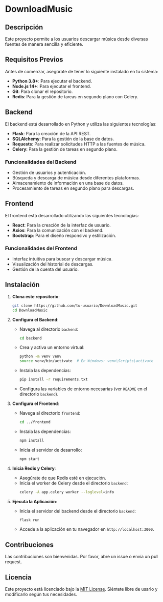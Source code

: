 # DownloadMusic

## Descripción
Este proyecto permite a los usuarios descargar música desde diversas fuentes de manera sencilla y eficiente.

## Requisitos Previos
Antes de comenzar, asegúrate de tener lo siguiente instalado en tu sistema:
- **Python 3.8+**: Para ejecutar el backend.
- **Node.js 14+**: Para ejecutar el frontend.
- **Git**: Para clonar el repositorio.
- **Redis**: Para la gestión de tareas en segundo plano con Celery.

## Backend
El backend está desarrollado en Python y utiliza las siguientes tecnologías:
- **Flask**: Para la creación de la API REST.
- **SQLAlchemy**: Para la gestión de la base de datos.
- **Requests**: Para realizar solicitudes HTTP a las fuentes de música.
- **Celery**: Para la gestión de tareas en segundo plano.

### Funcionalidades del Backend
- Gestión de usuarios y autenticación.
- Búsqueda y descarga de música desde diferentes plataformas.
- Almacenamiento de información en una base de datos.
- Procesamiento de tareas en segundo plano para descargas.

## Frontend
El frontend está desarrollado utilizando las siguientes tecnologías:
- **React**: Para la creación de la interfaz de usuario.
- **Axios**: Para la comunicación con el backend.
- **Bootstrap**: Para el diseño responsivo y estilización.

### Funcionalidades del Frontend
- Interfaz intuitiva para buscar y descargar música.
- Visualización del historial de descargas.
- Gestión de la cuenta del usuario.

## Instalación
1. **Clona este repositorio**:
   ```bash
   git clone https://github.com/tu-usuario/DownloadMusic.git
   cd DownloadMusic
   ```

2. **Configura el Backend**:
   - Navega al directorio `backend`:
     ```bash
     cd backend
     ```
   - Crea y activa un entorno virtual:
     ```bash
     python -m venv venv
     source venv/bin/activate  # En Windows: venv\Scripts\activate
     ```
   - Instala las dependencias:
     ```bash
     pip install -r requirements.txt
     ```
   - Configura las variables de entorno necesarias (ver `README` en el directorio `backend`).

3. **Configura el Frontend**:
   - Navega al directorio `frontend`:
     ```bash
     cd ../frontend
     ```
   - Instala las dependencias:
     ```bash
     npm install
     ```
   - Inicia el servidor de desarrollo:
     ```bash
     npm start
     ```

4. **Inicia Redis y Celery**:
   - Asegúrate de que Redis esté en ejecución.
   - Inicia el worker de Celery desde el directorio `backend`:
     ```bash
     celery -A app.celery worker --loglevel=info
     ```

5. **Ejecuta la Aplicación**:
   - Inicia el servidor del backend desde el directorio `backend`:
     ```bash
     flask run
     ```
   - Accede a la aplicación en tu navegador en `http://localhost:3000`.

## Contribuciones
Las contribuciones son bienvenidas. Por favor, abre un issue o envía un pull request.

## Licencia
Este proyecto está licenciado bajo la [MIT License](LICENSE). Siéntete libre de usarlo y modificarlo según tus necesidades.

